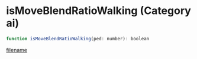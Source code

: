 # isMoveBlendRatioWalking (Category ai)

```js
function isMoveBlendRatioWalking(ped: number): boolean
```

[filename](isMoveBlendRatioWalking_m.md ':include')
